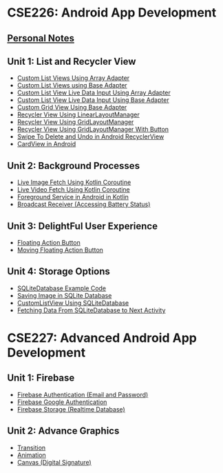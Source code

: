 # CSE226: Android App Development

## [Personal Notes](/Notes/readme.md)
## Unit 1: List and Recycler View
- [Custom List Views Using Array Adapter](/Units/1/1.md)<br>
- [Custom List Views using Base Adapter](/Units/1/2.md)<br>
- [Custom List View Live Data Input Using Array Adapter](/Units/1/3.md)<br>
- [Custom List View Live Data Input Using Base Adapter](/Units/1/4.md)<br>
- [Custom Grid View Using Base Adapter](/Units/1/5.md)<br>
- [Recycler View Using LinearLayoutManager ](/Units/1/6.md)<br>
- [Recycler View Using GridLayoutManager ](/Units/1/7.md)<br>
- [Recycler View Using GridLayoutManager With Button](/Units/1/8.md)<br>
- [Swipe To Delete and Undo in Android RecyclerView ](/Units/1/9.md)<br>
- [CardView in Android](/Units/1/10.md) <br>

## Unit 2: Background Processes

- [Live Image Fetch Using Kotlin Coroutine](/Units/2/1.md)
- [Live Video Fetch Using Kotlin Coroutine](/Units/2/2.md)
- [Foreground Service in Android in Kotlin](/Units/2/3.md)
- [Broadcast Receiver (Accessing Battery Status)](/Units/2/4.md)

## Unit 3: DelightFul User Experience
- [Floating Action Button](/Units/3/1.md)
- [Moving Floating Action Button](/Units/3/2.md)

## Unit 4: Storage Options
- [SQLiteDatabase Example Code](/Units/4/1.md)
- [Saving Image in SQLite Database](/Units/4/2.md)
- [CustomListView Using SQLiteDatabase](/Units/4/3.md)
- [Fetching Data From SQLiteDatabase to Next Activity](/Units/4/4.md)

# CSE227: Advanced Android App Development

## Unit 1: Firebase
- [Firebase Authentication (Email and Password)](/Units/CSE227/1/1.md)
- [Firebase Google Authentication](/Units/CSE227/1/2.md)
- [Firebase Storage (Realtime Database)](/Units/CSE227/1/3.md)

## Unit 2: Advance Graphics
- [Transition](/Units/CSE227/2/1.md)
- [Animation](/Units/CSE227/2/2.md)
- [Canvas (Digital Signature)](/Units/CSE227/2/3.md)